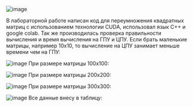 ![image](https://github.com/sat4h/labs/assets/146749026/400cf2e5-95e1-4939-8e61-a11351fac013)


В лабораторной работе написан код для переумножения квадратных матриц с использованием технологии CUDA, использовал язык С++ и google colab. Так же производилась проверка правильности вычисления и время вычисления на ГПУ и ЦПУ.
Если брать маленькие матрицы, например 10х10, то вычисление на ЦПУ занимает меньше времени чем на ГПУ:

![image](https://github.com/sat4h/labs/assets/146749026/b25cdf15-2d81-40fa-9ca0-03ac0e01d06f)
При размере матрицы 100х100:

![image](https://github.com/sat4h/labs/assets/146749026/44e0386f-331d-4db6-8522-f943373478a0)
При размере матрицы 200х200:

![image](https://github.com/sat4h/labs/assets/146749026/1583cd5d-9f65-4367-9c86-1a81b0b04748)
При размере матрицы 300х300:

![image](https://github.com/sat4h/labs/assets/146749026/00f2d120-4cf9-4118-aec7-193c5718dcfd)
Все данные внесу в таблицу:

